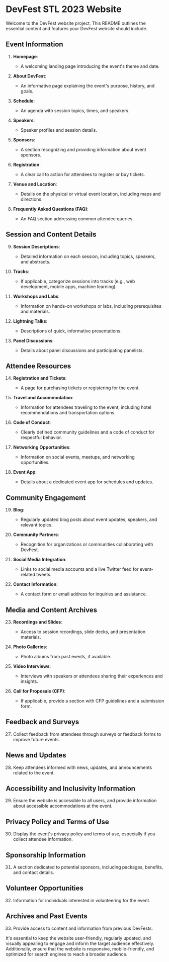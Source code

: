 # DevFest STL 2023 Website

Welcome to the DevFest website project. This README outlines the essential content and features your DevFest website should include. 

## Event Information

1. **Homepage**:
   - A welcoming landing page introducing the event's theme and date.

2. **About DevFest**:
   - An informative page explaining the event's purpose, history, and goals.

3. **Schedule**:
   - An agenda with session topics, times, and speakers.

4. **Speakers**:
   - Speaker profiles and session details.

5. **Sponsors**:
   - A section recognizing and providing information about event sponsors.

6. **Registration**:
   - A clear call to action for attendees to register or buy tickets.

7. **Venue and Location**:
   - Details on the physical or virtual event location, including maps and directions.

8. **Frequently Asked Questions (FAQ)**:
   - An FAQ section addressing common attendee queries.

## Session and Content Details

9. **Session Descriptions**:
   - Detailed information on each session, including topics, speakers, and abstracts.

10. **Tracks**:
    - If applicable, categorize sessions into tracks (e.g., web development, mobile apps, machine learning).

11. **Workshops and Labs**:
    - Information on hands-on workshops or labs, including prerequisites and materials.

12. **Lightning Talks**:
    - Descriptions of quick, informative presentations.

13. **Panel Discussions**:
    - Details about panel discussions and participating panelists.

## Attendee Resources

14. **Registration and Tickets**:
    - A page for purchasing tickets or registering for the event.

15. **Travel and Accommodation**:
    - Information for attendees traveling to the event, including hotel recommendations and transportation options.

16. **Code of Conduct**:
    - Clearly defined community guidelines and a code of conduct for respectful behavior.

17. **Networking Opportunities**:
    - Information on social events, meetups, and networking opportunities.

18. **Event App**:
    - Details about a dedicated event app for schedules and updates.

## Community Engagement

19. **Blog**:
    - Regularly updated blog posts about event updates, speakers, and relevant topics.

20. **Community Partners**:
    - Recognition for organizations or communities collaborating with DevFest.

21. **Social Media Integration**:
    - Links to social media accounts and a live Twitter feed for event-related tweets.

22. **Contact Information**:
    - A contact form or email address for inquiries and assistance.

## Media and Content Archives

23. **Recordings and Slides**:
    - Access to session recordings, slide decks, and presentation materials.

24. **Photo Galleries**:
    - Photo albums from past events, if available.

25. **Video Interviews**:
    - Interviews with speakers or attendees sharing their experiences and insights.

26. **Call for Proposals (CFP)**:
    - If applicable, provide a section with CFP guidelines and a submission form.

## Feedback and Surveys

27. Collect feedback from attendees through surveys or feedback forms to improve future events.

## News and Updates

28. Keep attendees informed with news, updates, and announcements related to the event.

## Accessibility and Inclusivity Information

29. Ensure the website is accessible to all users, and provide information about accessible accommodations at the event.

## Privacy Policy and Terms of Use

30. Display the event's privacy policy and terms of use, especially if you collect attendee information.

## Sponsorship Information

31. A section dedicated to potential sponsors, including packages, benefits, and contact details.

## Volunteer Opportunities

32. Information for individuals interested in volunteering for the event.

## Archives and Past Events

33. Provide access to content and information from previous DevFests.

It's essential to keep the website user-friendly, regularly updated, and visually appealing to engage and inform the target audience effectively. Additionally, ensure that the website is responsive, mobile-friendly, and optimized for search engines to reach a broader audience.
